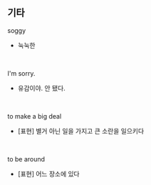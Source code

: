 ## 기타

soggy
- 눅눅한

<br>

I'm sorry.
- 유감이야. 안 됐다.

<br>

to make a big deal
- [표현] 별거 아닌 일을 가지고 큰 소란을 일으키다

<br>

to be around
- [표현] 어느 장소에 있다
